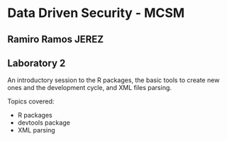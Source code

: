# Data Driven Security - MCSM
## Ramiro Ramos JEREZ

## Laboratory 2

An introductory session to the R packages, the basic tools to create new ones and the development cycle, and XML files parsing.

Topics covered:

- R packages
- devtools package
- XML parsing
